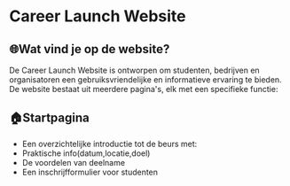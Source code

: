 # Career Launch Website
## 🌐Wat vind je op de website?
De Career Launch Website is ontworpen om studenten, bedrijven en organisatoren een gebruiksvriendelijke en informatieve ervaring te bieden. De website bestaat uit meerdere pagina's, elk met een specifieke functie:
  ## 🏠Startpagina
   - Een overzichtelijke introductie tot de beurs met:
   - Praktische info(datum,locatie,doel)
   - De voordelen van deelname
   - Een inschrijfformulier voor studenten

  
